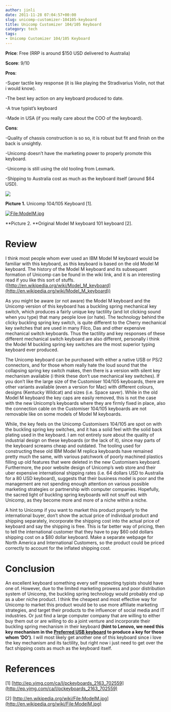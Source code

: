```yaml
---
author: jinli
date: 2011-11-28 07:04:57+00:00
slug: unicomp-customizer-104105-keyboard
title: Unicomp Customizer 104/105 Keyboard
category: tech
tags:
- Unicomp Customizer 104/105 Keyboard
---
```

**Price**: Free (RRP is around $150 USD delivered to Australia)




**Score**: 9/10

**Pros**:

-Super tactile key response (it is like playing the Stradivarius Violin, not that i would know).

-The best key action on any keyboard produced to date.

-A true typist’s keyboard

-Made in USA (if you really care about the COO of the keyboard).

**Cons**:

-Quality of chassis construction is so so, it is robust but fit and finish on the back is unsightly.

-Unicomp doesn’t have the marketing power to properly promote this keyboard.

-Unicomp is still using the old tooling from Lexmark.

-Shipping to Australia cost as much as the keyboard itself (around $64 USD).


![](http://ep.yimg.com/ca/I/pckeyboards_2163_702559)




**Picture 1.** Unicomp 104/105 Keyboard [1].




[![File:ModelM.jpg](http://upload.wikimedia.org/wikipedia/commons/thumb/5/57/ModelM.jpg/800px-ModelM.jpg)](http://upload.wikimedia.org/wikipedia/commons/5/57/ModelM.jpg)




**Picture 2. **Original Model M keyboard 101 keyboard [2].





# Review


I think most people whom ever used an IBM Model M keyboard would be familiar with this keyboard, as this keyboard is based on the old Model M keyboard. The history of the Model M keyboard and its subsequent formation of Unicomp can be found in the wiki link, and it is an interesting read if you like this sort of stuffs. ([http://en.wikipedia.org/wiki/Model_M_keyboard](http://en.wikipedia.org/wiki/Model_M_keyboard))

As you might be aware (or not aware) the Model M keyboard and the Unicomp version of this keyboard has a buckling spring mechanical key switch, which produces a fairly unique key tactility (and lot clicking sound when you type) that many people love (or hate). The technology behind the clicky buckling spring key switch, is quite different to the Cherry mechanical key switches that are used in many Filco, Das and other expensive mechanical switch keyboards. Thus the tactility and key responses of these different mechanical switch keyboard are also different, personally i think the Model M buckling spring key switches are the most superior typing keyboard ever produced.

The Unicomp keyboard can be purchased with either a native USB or PS/2 connectors, and for those whom really hate the loud sound that the collapsing spring key switch makes, then there is a version with silent key mechanism available (i think these don’t use mechanical key switches). If you don’t like the large size of the Customiser 104/105 keyboards, there are other variants available (even a version for Mac) with different colours, designs (Kentucky Wildcat) and sizes (i.e. Space saver). While in the old Model M keyboard the key caps are easily removed, this is not the case with the new Unicomp’s keyboards where they are firmly fixed in place, also the connection cable on the Customiser 104/105 keyboards are not removable like on some models of Model M keyboards.

While, the key feels on the Unicomp Customisers 104/105 are spot on with the buckling spring key switches, and it has a solid feel with the solid back plating used in the keyboard. I am not entirely sure about the quality of industrial design on these keyboards (or the lack of it), since may parts of the keyboard screams cheap and outdated. The tooling used for constructing these old IBM Model M replica keyboards have remained pretty much the same, with various patchwork of poorly machined plastics filling up old features that were deleted in the new Customisers keyboard. Furthermore, the poor website design of Unicomp’s web store and their uber expensive international shipping rates (i.e. 64 dollars USD to Australia for a 80 USD keyboard), suggests that their business model is poor and the management are not spending enough attention on various possible marketing strategies or partnership with computer companies. Hopefully, the sacred light of buckling spring keyboards will not snuff out with Unicomp, as they become more and more of a niche within a niche.

A hint to Unicomp if you want to market this product properly to the international buyer, don’t show the actual price of individual product and shipping separately, incorporate the shipping cost into the actual price of keyboard and say the shipping is free. This is far better way of pricing, then to tell the international customer that they have to pay $60 odd dollars shipping cost on a $80 dollar keyboard. Make a separate webpage for North America and International Customers, so the product could be priced correctly to account for the inflated shipping cost.


# Conclusion


An excellent keyboard something every self respecting typists should have one of. However, due to the limited marketing prowess and poor distribution system of Unicomp, the buckling spring technology would probably end up as a uber niche product. I think the cheapest and most effective way for Unicomp to market this product would be to use more affiliate marketing strategies, and target their products to the influencer of social media and IT industries. Or just find a large computer company that are willing to either buy them out or are willing to do a joint venture and incorporate their buckling spring mechanism in their keyboard **(hint to Lenovo, we need this key mechanism in the [Preferred USB keyboard](http://thinkorama.wordpress.com/other/keyboards/lenovo-preferred-usb-keyboard/) to produce a key for those whom ‘DO’)**. I will most likely get another one of this keyboard since i love the key mechanism and its tactility, but right now i just need to get over the fact shipping costs as much as the keyboard itself.


# References


[1] [http://ep.yimg.com/ca/I/pckeyboards_2163_702559](http://ep.yimg.com/ca/I/pckeyboards_2163_702559)

[2] [http://en.wikipedia.org/wiki/File:ModelM.jpg](http://en.wikipedia.org/wiki/File:ModelM.jpg)


